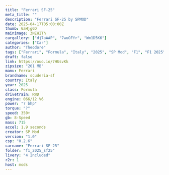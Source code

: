 ```yaml
---
title: "Ferrari SF-25"
meta_title: ""
description: "Ferrari SF-25 by SPMOD"
date: 2025-04-17T05:00:00Z
thumb: GaHjg6D
mainimage: 3NEHITh
cargallery: ["dj7aAAP", "7wuOFfr", "Wm1D5K6"]
categories: ["Car"]
author: "Theodore"
tags: ["Ferrari", "Formula", "Italy", "2025", "SP Mod", "F1", "F1 2025"]
draft: false
link: https://ouo.io/7HUsvKk
zipsize: "261 MB"
manu: Ferrari
brandname: scuderia-sf
country: Italy
year: 2025
class: Formula
drivetrain: RWD
engine: 066/12 V6
power: "? bhp"
torque: "?"
speed: 350+
gb: 8-Speed
mass: 715
accel: 1.9 seconds
creator: SP Mod
version: "1.0"
csp: "0.2.6"
carname: "Ferrari SF-25"
folder: "f1_2025_sf25"
livery: "4 Included"
r2r: 1
host: mods
---
```

